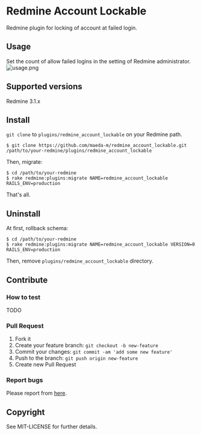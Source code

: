 # Redmine Account Lockable

Redmine plugin for locking of account at failed login.

## Usage

Set the count of allow failed logins in the setting of Redmine administrator.
![usage.png](https://github.com/matsukei/redmine_account_lockable/blob/master/doc/images/usage.png)

## Supported versions

Redmine 3.1.x

## Install

`git clone` to `plugins/redmine_account_lockable` on your Redmine path.

```
$ git clone https://github.com/maeda-m/redmine_account_lockable.git /path/to/your-redmine/plugins/redmine_account_lockable
```

Then, migrate:

```
$ cd /path/to/your-redmine
$ rake redmine:plugins:migrate NAME=redmine_account_lockable RAILS_ENV=production
```

That's all.

## Uninstall

At first, rollback schema:

```
$ cd /path/to/your-redmine
$ rake redmine:plugins:migrate NAME=redmine_account_lockable VERSION=0 RAILS_ENV=production
```

Then, remove `plugins/redmine_account_lockable` directory.

## Contribute

### How to test

TODO

### Pull Request

  1. Fork it
  2. Create your feature branch: `git checkout -b new-feature`
  3. Commit your changes: `git commit -am 'add some new feature'`
  4. Push to the branch: `git push origin new-feature`
  5. Create new Pull Request

### Report bugs

Please report from [here](https://github.com/maeda-m/redmine_account_lockable/issues/new).

## Copyright

See MIT-LICENSE for further details.
